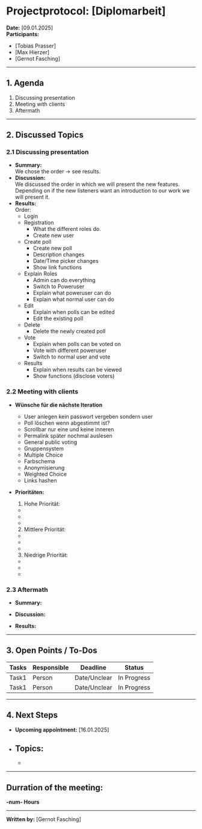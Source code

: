 # Projectprotocol: **[Diplomarbeit]**

**Date:** [09.01.2025]  
**Participants:**  
- [Tobias Prasser]  
- [Max Hierzer]  
- [Gernot Fasching]  

---

## 1. Agenda
1. Discussing presentation
2. Meeting with clients
3. Aftermath

---

## 2. Discussed Topics
### 2.1 Discussing presentation
- **Summary:**  
  We chose the order -> see results.
- **Discussion:**  
  We discussed the order in which we will present the new features. Depending on if the new listeners want an introduction to our work we will present it.
- **Results:**  
  Order:
    - Login
    - Registration
      - What the different roles do.
      - Create new user
    - Create poll
      - Create new poll
      - Description changes
      - Date/Time picker changes
      - Show link functions
    - Explain Roles
      - Admin can do everything
      - Switch to Poweruser
      - Explain what poweruser can do
      - Explain what normal user can do
    - Edit
      - Explain when polls can be edited
      - Edit the existing poll
    - Delete 
      - Delete the newly created poll
    - Vote
      - Explain when polls can be voted on
      - Vote with different poweruser
      - Switch to normal user and vote 
    - Results
      - Explain when results can be viewed
      - Show functions (disclose voters)

### 2.2 Meeting with clients
- **Wünsche für die nächste Iteration**  
  - User anlegen kein passwort vergeben sondern user
  - Poll löschen wenn abgestimmt ist?
  - Scrollbar nur eine und keine inneren
  - Permalink später nochmal auslesen
  - General public voting
  - Gruppensystem
  - Multiple Choice
  - Farbschema
  - Anonymisierung
  - Weighted Choice
  - Links hashen

- **Prioritäten:**  
  1. Hohe Priorität:
    - 
    - 
    - 
  
  2. Mittlere Priorität:
    - 
    - 
    - 
  
  3. Niedrige Priorität:
    - 
    - 
    - 


### 2.3 Aftermath
- **Summary:**  
  
- **Discussion:**  
  
- **Results:**  
  

---

## 3. Open Points / To-Dos
| Tasks              | Responsible    | Deadline       | Status       |
|--------------------|----------------|----------------|--------------|
| Task1              | Person         | Date/Unclear   | In Progress  |
| Task1              | Person         | Date/Unclear   | In Progress  |

---

## 4. Next Steps
- **Upcoming appointment:** [16.01.2025]  
- **Topics:**  
  - 
  -   

---

## Durration of the meeting:
 **-num- Hours**

---

**Written by:** [Gernot Fasching]
